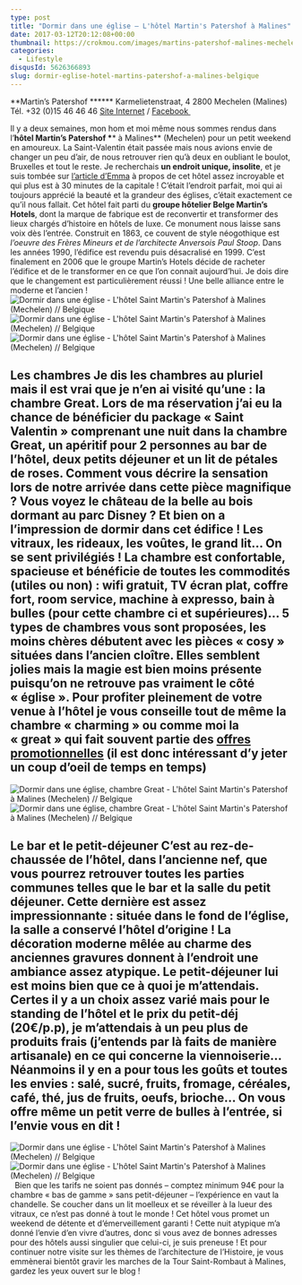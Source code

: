 ```yaml
---
type: post
title: "Dormir dans une église – L'hôtel Martin's Patershof à Malines"
date: 2017-03-12T20:12:08+00:00
thumbnail: https://crokmou.com/images/martins-patershof-malines-mechelen-flandres-belgique-crokmou-blog-cuisine-voyage-2-6.jpg
categories:
  - Lifestyle
disqusId: 5626366893
slug: dormir-eglise-hotel-martins-patershof-a-malines-belgique
---
```


**Martin’s Patershof ******
Karmelietenstraat, 4
2800 Mechelen (Malines)
Tél. +32 (0)15 46 46 46
[Site Internet](http://www.martinshotels.com/fr/hotel/martins-patershof) / [Facebook ](https://www.facebook.com/MartinsPatershof)

Il y a deux semaines, mon hom et moi même nous sommes rendus dans l’**hôtel Martin’s Patershof \**** à Malines** (Mechelen) pour un petit weekend en amoureux. La Saint-Valentin était passée mais nous avions envie de changer un peu d’air, de nous retrouver rien qu’à deux en oubliant le boulot, Bruxelles et tout le reste. Je recherchais **un endroit unique, insolite**, et je suis tombée sur [l’article d’Emma](https://www.augoutdemma.be/34462-dormir-dans-une-eglise-a-lhotel-martins-patershof-a-malines) à propos de cet hôtel assez incroyable et qui plus est à 30 minutes de la capitale ! C’était l’endroit parfait, moi qui ai toujours apprécié la beauté et la grandeur des églises, c’était exactement ce qu’il nous fallait. Cet hôtel fait parti du **groupe hôtelier Belge Martin’s Hotels**, dont la marque de fabrique est de reconvertir et transformer des lieux chargés d’histoire en hôtels de luxe. Ce monument nous laisse sans voix dès l’entrée. Construit en 1863, ce couvent de style néogothique est _l’oeuvre des Frères Mineurs et de l’architecte Anversois Paul Stoop_. Dans les années 1990, l’édifice est revendu puis désacralisé en 1999\. C’est finalement en 2006 que le groupe Martin’s Hotels décide de racheter l’édifice et de le transformer en ce que l’on connait aujourd’hui. Je dois dire que le changement est particulièrement réussi ! Une belle alliance entre le moderne et l’ancien !   ![Dormir dans une église - L'hôtel Saint Martin's Patershof à Malines (Mechelen) // Belgique](https://crokmou.com/images/martins-patershof-malines-mechelen-flandres-belgique-crokmou-blog-cuisine-voyage-2-4_uqcifk.jpg "Dormir dans une église - L'hôtel Saint Martin's Patershof à Malines (Mechelen) // Belgique") ![Dormir dans une église - L'hôtel Saint Martin's Patershof à Malines (Mechelen) // Belgique](https://crokmou.com/images/martins-patershof-malines-mechelen-flandres-belgique-crokmou-blog-cuisine-voyage-2-1-1_dpe0wy.jpg "Dormir dans une église - L'hôtel Saint Martin's Patershof à Malines (Mechelen) // Belgique")![Dormir dans une église - L'hôtel Saint Martin's Patershof à Malines (Mechelen) // Belgique](https://crokmou.com/images/martins-patershof-malines-mechelen-flandres-belgique-crokmou-blog-cuisine-voyage-1_vk9i0v.jpg "Dormir dans une église - L'hôtel Saint Martin's Patershof à Malines (Mechelen) // Belgique")

## Les chambres Je dis les chambres au pluriel mais il est vrai que je n’en ai visité qu’une : la chambre Great. Lors de ma réservation j’ai eu la chance de bénéficier du package « Saint Valentin » comprenant une nuit dans la chambre Great, un apéritif pour 2 personnes au bar de l’hôtel, deux petits déjeuner et un lit de pétales de roses. Comment vous décrire la sensation lors de notre arrivée dans cette pièce magnifique ? Vous voyez le château de la belle au bois dormant au parc Disney ? Et bien on a l’impression de dormir dans cet édifice ! Les vitraux, les rideaux, les voûtes, le grand lit… On se sent privilégiés ! La chambre est confortable, spacieuse et bénéficie de toutes les commodités (utiles ou non) : wifi gratuit, TV écran plat, coffre fort, room service, machine à expresso, bain à bulles (pour cette chambre ci et supérieures)… 5 types de chambres vous sont proposées, les moins chères débutent avec les pièces « cosy » situées dans l’ancien cloître. Elles semblent jolies mais la magie est bien moins présente puisqu’on ne retrouve pas vraiment le côté « église ». Pour profiter pleinement de votre venue à l’hôtel je vous conseille tout de même la chambre « charming » ou comme moi la « great » qui fait souvent partie des [offres promotionnelles](http://www.martinshotels.com/fr/hotel/martins-patershof/special-offers) (il est donc intéressant d’y jeter un coup d’oeil de temps en temps)

![Dormir dans une église, chambre Great - L'hôtel Saint Martin's Patershof à Malines (Mechelen) // Belgique ](https://crokmou.com/images/martins-patershof-malines-mechelen-flandres-belgique-crokmou-blog-cuisine-voyage-2-2-1_etsc78.jpg)![Dormir dans une église, chambre Great - L'hôtel Saint Martin's Patershof à Malines (Mechelen) // Belgique ](https://crokmou.com/images/martins-patershof-malines-mechelen-flandres-belgique-crokmou-blog-cuisine-voyage-2-3-1_j3lbjr.jpg)

## Le bar et le petit-déjeuner C’est au rez-de-chaussée de l’hôtel, dans l’ancienne nef, que vous pourrez retrouver toutes les parties communes telles que le bar et la salle du petit déjeuner. Cette dernière est assez impressionnante : située dans le fond de l’église, la salle a conservé l’hôtel d’origine ! La décoration moderne mêlée au charme des anciennes gravures donnent à l’endroit une ambiance assez atypique. Le petit-déjeuner lui est moins bien que ce à quoi je m’attendais. Certes il y a un choix assez varié mais pour le standing de l’hôtel et le prix du petit-déj (20€/p.p), je m’attendais à un peu plus de produits frais (j’entends par là faits de manière artisanale) en ce qui concerne la viennoiserie… Néanmoins il y en a pour tous les goûts et toutes les envies : salé, sucré, fruits, fromage, céréales, café, thé, jus de fruits, oeufs, brioche… On vous offre même un petit verre de bulles à l’entrée, si l’envie vous en dit !

![Dormir dans une église - L'hôtel Saint Martin's Patershof à Malines (Mechelen) // Belgique ](https://crokmou.com/images/martins-patershof-malines-mechelen-flandres-belgique-crokmou-blog-cuisine-voyage-2-5_qib1zy.jpg)![Dormir dans une église - L'hôtel Saint Martin's Patershof à Malines (Mechelen) // Belgique ](https://crokmou.com/images/martins-patershof-malines-mechelen-flandres-belgique-crokmou-blog-cuisine-voyage-2_fjdbqn.jpg "Dormir dans une église - L'hôtel Saint Martin's Patershof à Malines (Mechelen) // Belgique ")   Bien que les tarifs ne soient pas donnés – comptez minimum 94€ pour la chambre « bas de gamme » sans petit-déjeuner – l’expérience en vaut la chandelle. Se coucher dans un lit moelleux et se réveiller à la lueur des vitraux, ce n’est pas donné à tout le monde ! Cet hôtel vous promet un weekend de détente et d’émerveillement garanti ! Cette nuit atypique m’a donné l’envie d’en vivre d’autres, donc si vous avez de bonnes adresses pour des hôtels aussi singulier que celui-ci, je suis preneuse ! Et pour continuer notre visite sur les thèmes de l’architecture de l’Histoire, je vous emmènerai bientôt gravir les marches de la Tour Saint-Rombaut à Malines, gardez les yeux ouvert sur le blog !
